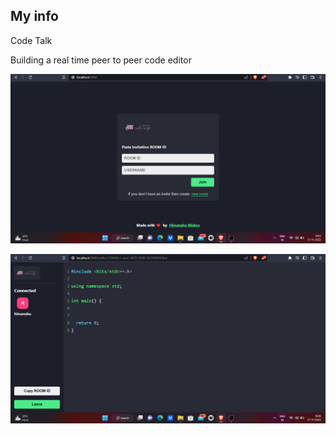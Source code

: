 ## My info
Code Talk

Building a real time peer to peer code editor 


![Screenshot](home.png)

![Screenshot](editor.png)
